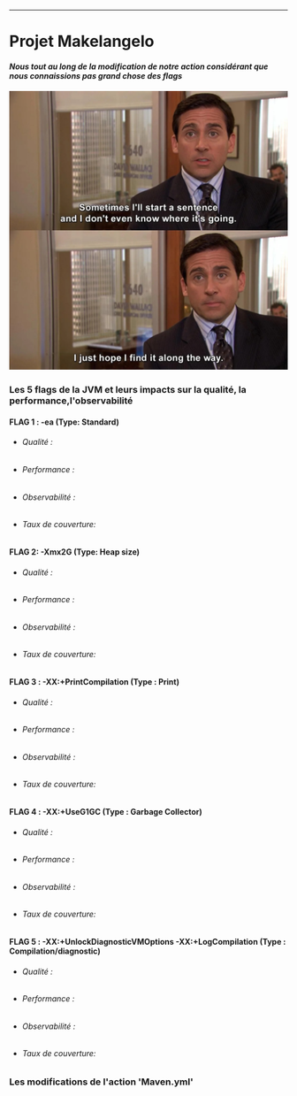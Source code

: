 ******
# Projet Makelangelo



#### *Nous tout au long de la modification de notre action considérant que nous connaissions pas grand chose des flags*
####  ![ Nous tout au long de la modification de notre action](https://github.com/AsmaaZohra/Makelangelo-software/blob/master/michael%20joke.jpeg?raw=true)
### Les 5 flags de la JVM et leurs impacts sur la qualité, la performance,l'observabilité

#### FLAG 1 : -ea (Type: Standard)
- ###### Qualité :
- ###### Performance : 
- ###### Observabilité :
- ###### Taux de couverture:

#### FLAG 2: -Xmx2G (Type: Heap size)
- ###### Qualité :
- ###### Performance : 
- ###### Observabilité :
- ###### Taux de couverture:

#### FLAG 3 : -XX:+PrintCompilation (Type : Print)
- ###### Qualité :
- ###### Performance : 
- ###### Observabilité :
- ###### Taux de couverture:

#### FLAG 4 : -XX:+UseG1GC (Type : Garbage Collector)
- ###### Qualité :
- ###### Performance : 
- ###### Observabilité : 
- ###### Taux de couverture:
  
#### FLAG 5 : -XX:+UnlockDiagnosticVMOptions -XX:+LogCompilation (Type : Compilation/diagnostic)
- ###### Qualité :
- ###### Performance : 
- ###### Observabilité : 
- ###### Taux de couverture:

### Les modifications de l'action 'Maven.yml'




